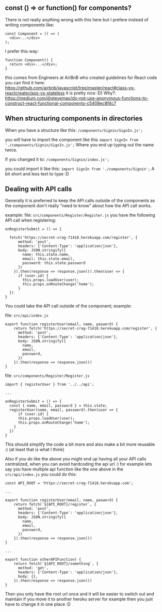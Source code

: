 ## const () => or function() for components? 

There is not really anything wrong with this here but I prefere instead of writing components like:

```
const Component = () => (
  <div>...</div>
);
```

I prefer this way:

```
function Component() {
  return <div>...</div>;
}
```

this comes from Engineers at AirBnB who created guidelines for React code you can find it here: https://github.com/airbnb/javascript/tree/master/react#class-vs-reactcreateclass-vs-stateless
 it is pretty nice :D)
Why?: https://medium.com/@stevemao/do-not-use-anonymous-functions-to-construct-react-functional-components-c5408ec8f4c7

## When structuring components in directories

When you have a structure like this: 
`/components/Signin/SignIn.js';`

you will have to import the component like this
`import SignIn from './components/Signin/SignIn.js';`
Where you end up typing out the name twice.

If you changed it to:
`/components/Signin/index.js';`

you could import it like this:
`import SignIn from './components/Signin';`
A bit short and less text to type :D

## Dealing with API calls

Generally it is preferred to keep the API calls outside of the components as the component don't really "need to know" about how the API call works.

example:
file: `src/components/Register/Register.js`
you have the following API call when registering:
```
onRegisterSubmit = () => {

  fetch('https://secret-crag-71418.herokuapp.com/register', {
      method: 'post',
      headers: {'Content-Type': 'application/json'},
      body: JSON.stringify({
        name: this.state.name,
        email: this.state.email,
        password: this.state.password
      })
    }).then(response => response.json()).then(user => {
      if (user.id) {
        this.props.loadUser(user);
        this.props.onRouteChange('home');
      }
  })
}
```
You could take the API call outside of the component; example:

file: `src/api/index.js`
```
export function registerUser(email, name, pasword) {
	return fetch('https://secret-crag-71418.herokuapp.com/register', {
      method: 'post',
      headers: {'Content-Type': 'application/json'},
      body: JSON.stringify({
        name,
        email,
        password,
      })
    }).then(response => response.json())
}
```

file: `src/components/Register/Register.js`

```
import { registerUser } from '../../api';

...

onRegisterSubmit = () => {
  const { name, email, password } = this.state;
  registerUser(name, email, password).then(user => {
	  if (user.id) {
      this.props.loadUser(user);
      this.props.onRouteChange('home');
    }
  })
}
```

This should simplify the code a bit more and also make a bit more reusable :) (at least that is what I think)

Also if you do like the above you might end up having all your API calls centralized, when you can avoid hardcoding the api url :) for example lets say you have multiple api function like the one above in the `src/api/index.js` you could do this:

```
const API_ROOT = 'https://secret-crag-71418.herokuapp.com';

...

export function registerUser(email, name, pasword) {
	return fetch(`${API_ROOT}/register`, {
      method: 'post',
      headers: {'Content-Type': 'application/json'},
      body: JSON.stringify({
        name,
        email,
        password,
      })
    }).then(response => response.json())
}

...

export function otherAPIFunction) {
	return fetch(`${API_ROOT}/something`, {
      method: 'get',
      headers: {'Content-Type': 'application/json'},
      body: {},
    }).then(response => response.json())
}
```

Then you only have the root url once and it will be easier to switch out and maintain if you move it to another heroku server for example then you just have to change it in one place :D
